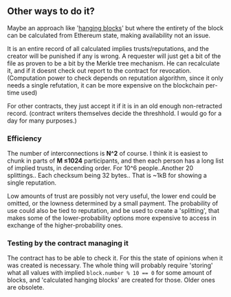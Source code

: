 ## Other ways to do it?
Maybe an approach like
'[hanging blocks](http://o-jasper.github.io/blog/2014/06/03/hanging_blocks.html)'
but where the entirety of the block can be calculated from Ethereum state,
making availability not an issue.

It is an entire record of all calculated implies trusts/reputations, and the
creator will be punished if any is wrong. A requester will just get a bit of the
file as proven to be a bit by the Merkle tree mechanism. He can recalculate it,
and if it doesnt check out report to the contract for revocation.
(Computation power to check depends on reputation algorithm, since it only needs
a single refutation, it can be more expensive on the blockchain per-time used)

For other contracts, they just accept it if it is in an old enough non-retracted
record. (contract writers themselves decide the threshhold. I would go for a day
for many purposes.)

### Efficiency
The number of interconnections is **N^2** of course. I think it is easiest to
chunk in parts of **M &le;1024** participants, and then each person has a long
list of implied trusts, in decending order. For 10^6 people..Another 20
splittings.. Each checksum being 32 bytes.. That is ~1kB for showing a single
reputation.

Low amounts of trust are possibly not very useful, the lower end could be omitted,
or the lowness determined by a small payment. The probability of use could also
be tied to reputation, and be used to create a 'splitting', that makes some of the
lower-probability options more expensive to access in exchange of the
higher-probability ones.

### Testing by the contract managing it
The contract has to be able to check it. For this the state of opinions  when it
was created is necessary. The whole thing will probably require 'storing' what
all values with implied `block.number % 10 == 0` for some amount of blocks, 
and 'calculated hanging blocks' are created for those. Older ones are obsolete.
